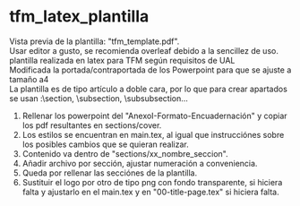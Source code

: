 # tfm_latex_plantilla  
Vista previa de la plantilla: "tfm_template.pdf".  
Usar editor a gusto, se recomienda overleaf debido a la sencillez de uso.  
plantilla realizada en latex para TFM según requisitos de UAL  
Modificada la portada/contraportada de los Powerpoint para que se ajuste a tamaño a4  
La plantilla es de tipo artículo a doble cara, por lo que para crear apartados se usan :\section, \subsection, \subsubsection...   

1. Rellenar los powerpoint del "AnexoI-Formato-Encuadernación" y copiar los pdf resultantes en sections/cover.  
2. Los estilos se encuentran en main.tex, al igual que instrucciónes sobre los posibles cambios que se quieran realizar.  
3. Contenido va dentro de "sections/xx_nombre_seccion".  
4. Añadir archivo por sección, ajustar numeración a conveniencia.  
5. Queda por rellenar las secciónes de la plantilla.  
6. Sustituir el logo por otro de tipo png con fondo transparente, si hiciera falta y ajustarlo en el main.tex y en "00-title-page.tex" si hiciera falta.  

